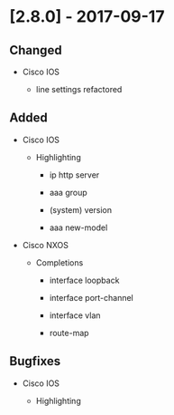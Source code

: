# [2.8.0] - 2017-09-17

## Changed

- Cisco IOS

    - line settings refactored

## Added

- Cisco IOS

    - Highlighting

        - ip http server

        - aaa group
        
        - (system) version

        - aaa new-model

- Cisco NXOS

    - Completions

        - interface loopback

        - interface port-channel
        
        - interface vlan
        
        - route-map

## Bugfixes

- Cisco IOS

    - Highlighting

